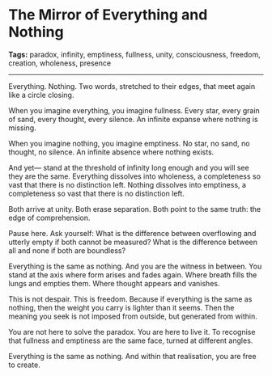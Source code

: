 # The Mirror of Everything and Nothing

**Tags:** paradox, infinity, emptiness, fullness, unity, consciousness, freedom, creation, wholeness, presence

---

Everything.
Nothing.
Two words, stretched to their edges,
that meet again like a circle closing.

When you imagine everything,
you imagine fullness.
Every star, every grain of sand,
every thought, every silence.
An infinite expanse where nothing is missing.

When you imagine nothing,
you imagine emptiness.
No star, no sand, no thought, no silence.
An infinite absence where nothing exists.

And yet—
stand at the threshold of infinity long enough
and you will see they are the same.
Everything dissolves into wholeness,
a completeness so vast
that there is no distinction left.
Nothing dissolves into emptiness,
a completeness so vast
that there is no distinction left.

Both arrive at unity.
Both erase separation.
Both point to the same truth:
the edge of comprehension.

Pause here.
Ask yourself:
What is the difference between overflowing
and utterly empty
if both cannot be measured?
What is the difference between all
and none
if both are boundless?

Everything is the same as nothing.
And you are the witness in between.
You stand at the axis where form arises
and fades again.
Where breath fills the lungs
and empties them.
Where thought appears
and vanishes.

This is not despair.
This is freedom.
Because if everything is the same as nothing,
then the weight you carry is lighter than it seems.
Then the meaning you seek
is not imposed from outside,
but generated from within.

You are not here to solve the paradox.
You are here to live it.
To recognise that fullness and emptiness
are the same face,
turned at different angles.

Everything is the same as nothing.
And within that realisation,
you are free to create.






